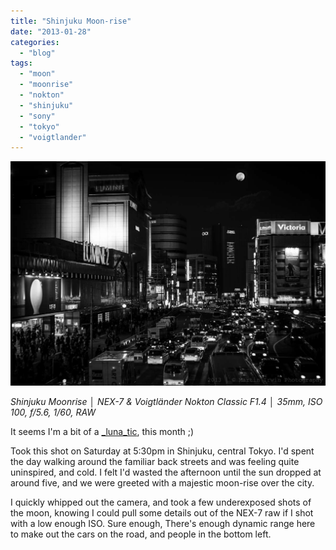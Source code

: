 ```yaml
---
title: "Shinjuku Moon-rise"
date: "2013-01-28"
categories: 
  - "blog"
tags: 
  - "moon"
  - "moonrise"
  - "nokton"
  - "shinjuku"
  - "sony"
  - "tokyo"
  - "voigtlander"
---
```


![Moon-in-Shinjuku.jpg](/assets/images/1641a-moon-in-shinjuku.jpg)

_Shinjuku Moonrise │ NEX-7 & Voigtländer Nokton Classic F1.4 │ 35mm, ISO 100, f/5.6, 1/60, RAW_

It seems I'm a bit of a [_luna_tic](http://en.wikipedia.org/wiki/Lunar_effect), this month ;)

Took this shot on Saturday at 5:30pm in Shinjuku, central Tokyo. I'd spent the day walking around the familiar back streets and was feeling quite uninspired, and cold. I felt I'd wasted the afternoon until the sun dropped at around five, and we were greeted with a majestic moon-rise over the city.

I quickly whipped out the camera, and took a few underexposed shots of the moon, knowing I could pull some details out of the NEX-7 raw if I shot with a low enough ISO. Sure enough, There's enough dynamic range here to make out the cars on the road, and people in the bottom left.
